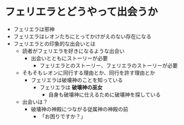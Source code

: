 # フェリエラとどうやって出会うか
- フェリエラは邪神
- フェリエラはレオンたちにとってかけがえのない存在になる
- フェリエラとの印象的な出会いとは
  - 読者がフェリエラを好きになるような出会い
    - 出会いとともにストーリーが必要
      - フェリエラとのストーリー、フェリエラのストーリーが必要
  - そもそもレオンに同行する理由とか、同行を許す理由とか
    - フェリエラは破壊神のことを知っている
      - フェリエラは __破壊神の巫女__
        - 自身も破壊神に仕えるために破壊神を探している
  - 出会いは？
    - 破壊神の神殿につながる従属神の神殿の前
      - 「お困りですか？」

